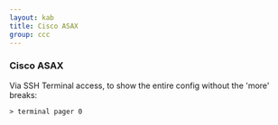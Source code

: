 ```yaml
---
layout: kab
title: Cisco ASAX
group: ccc
---
```


### Cisco ASAX

Via SSH Terminal access, to show the entire config without the 'more' breaks:
```
> terminal pager 0
```
<br/>
<br/>
